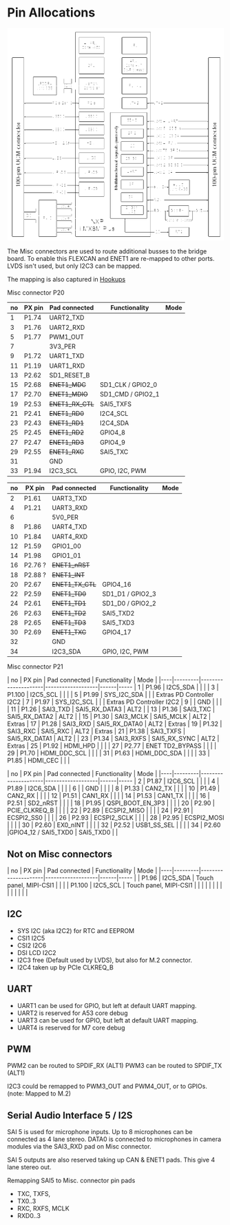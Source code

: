 # Pin Allocations

![UCM iMX8M SoM block diagram](./refs/Compulab/UCM-iMX8M-Plus-System-on-Module-block-diagram.png)

The Misc connectors are used to route additional busses to the bridge board.
To enable this FLEXCAN and ENET1 are re-mapped to other ports. LVDS isn't used, but only I2C3 can be mapped.

The mapping is also captured in [Hookups](./datasheets/i.MX8/ucm-imx8plus_p1_p2_hookups.pdf)


Misc connector P20

| no | PX pin  | Pad connected       | Functionality     | Mode
|----|---------|---------------------|-------------------|------
| 1  | P1.74   | UART2_TXD           |                   |
| 3  | P1.76   | UART2_RXD           |                   |
| 5  | P1.77   | PWM1_OUT            |                   |
| 7  |         | 3V3_PER             |                   |
| 9  | P1.72   | UART1_TXD           |                   |
| 11 | P1.19   | UART1_RXD           |                   |
| 13 | P2.62   | SD1_RESET_B         |                   |
| 15 | P2.68   | ~~ENET1_MDC~~       | SD1_CLK / GPIO2_0 |
| 17 | P2.70   | ~~ENET1_MDIO~~      | SD1_CMD / GPIO2_1 |
| 19 | P2.53   | ~~ENET1_RX_CTL~~    | SAI5_TXFS         |
| 21 | P2.41   | ~~ENET1_RD0~~       | I2C4_SCL          |
| 23 | P2.43   | ~~ENET1_RD1~~       | I2C4_SDA          |
| 25 | P2.45   | ~~ENET1_RD2~~       | GPIO4_8           |
| 27 | P2.47   | ~~ENET1_RD3~~       | GPIO4_9           |
| 29 | P2.55   | ~~ENET1_RXC~~       | SAI5_TXC          |
| 31 |         | GND                 |                   |
| 33 | P1.94   | I2C3_SCL            | GPIO, I2C, PWM    |

| no | PX pin  | Pad connected       | Functionality     | Mode
|----|---------|---------------------|-------------------|------
| 2  | P1.61   | UART3_TXD           |                   |
| 4  | P1.21   | UART3_RXD           |                   |
| 6  |         | 5V0_PER             |                   |
| 8  | P1.86   | UART4_TXD           |                   |
| 10 | P1.84   | UART4_RXD           |                   |
| 12 | P1.59   | GPIO1_00            |                   |
| 14 | P1.98   | GPIO1_01            |                   |
| 16 | P2.76 ? | ~~ENET1_nRST~~      |                   |
| 18 | P2.88 ? | ~~ENET1_INT~~       |                   |
| 20 | P2.67   | ~~ENET1_TX_CTL~~    | GPIO4_16          |
| 22 | P2.59   | ~~ENET1_TD0~~       | SD1_D1 / GPIO2_3  |
| 24 | P2.61   | ~~ENET1_TD1~~       | SD1_D0 / GPIO2_2  |
| 26 | P2.63   | ~~ENET1_TD2~~       | SAI5_TXD2         |
| 28 | P2.65   | ~~ENET1_TD3~~       | SAI5_TXD3         |
| 30 | P2.69   | ~~ENET1_TXC~~       | GPIO4_17          |
| 32 |         | GND                 |                   |
| 34 |         | I2C3_SDA            | GPIO, I2C, PWM    |



Misc connector P21

| no | PX pin  | Pad connected       | Functionality     | Mode |
|----|---------|---------------------|-------------------|------|-----
| 1  | P1.96   | I2C5_SDA            |                   |      | 
| 3  | P1.100  |  I2C5_SCL           |                   |      | 
| 5  | P1.99   |  SYS_I2C_SDA        |                   |      | Extras PD Controller I2C2
| 7  | P1.97   |  SYS_I2C_SCL        |                   |      | Extras PD Controller I2C2 
| 9  |         |  GND                |                   |      | 
| 11 | P1.26   |  SAI3_TXD           |  SAI5_RX_DATA3    | ALT2      | 
| 13 | P1.36   |  SAI3_TXC           |  SAI5_RX_DATA2    | ALT2      | 
| 15 | P1.30   |  SAI3_MCLK          |  SAI5_MCLK        | ALT2      | Extras 
| 17 | P1.28   |  SAI3_RXD           |  SAI5_RX_DATA0    | ALT2      | Extras 
| 19 | P1.32   |  SAI3_RXC           |  SAI5_RXC         | ALT2      | Extras
| 21 | P1.38   |  SAI3_TXFS          |  SAI5_RX_DATA1    | ALT2      | 
| 23 | P1.34   |  SAI3_RXFS          |  SAI5_RX_SYNC     | ALT2      | Extras 
| 25 | P1.92   |  HDMI_HPD           |                   |      | 
| 27 | P2.77   |  ENET TD2_BYPASS    |                   |      | 
| 29 | P1.70   |  HDMI_DDC_SCL       |                   |      | 
| 31 | P1.63   |  HDMI_DDC_SDA       |                   |      | 
| 33 | P1.85   |  HDMI_CEC           |                   |      | 

| no | PX pin  | Pad connected       | Functionality     | Mode |
|----|---------|---------------------|-------------------|------|-----
| 2  | P1.87   |   I2C6_SCL          |                   |      | 
| 4  | P1.89   |   I2C6_SDA          |                   |      | 
| 6  |         |   GND               |                   |      | 
| 8  | P1.33   |  CAN2_TX            |                   |      | 
| 10 | P1.49   |  CAN2_RX            |                   |      | 
| 12 | P1.51   |  CAN1_RX            |                   |      | 
| 14 | P1.53   |  CAN1_TX            |                   |      | 
| 16 | P2.51   |  SD2_nRST           |                   |      | 
| 18 | P1.95   |  QSPI_BOOT_EN_3P3   |                   |      | 
| 20 | P2.90   |  PCIE_CLKREQ_B      |                   |      | 
| 22 | P2.89   |  ECSPI2_MISO        |                   |      | 
| 24 | P2.91   |  ECSPI2_SS0         |                   |      | 
| 26 | P2.93   |  ECSPI2_SCLK        |                   |      | 
| 28 | P2.95   |  ECSPI2_MOSI        |                   |      | 
| 30 | P2.60   |  EX0_nINT     |                   |      | 
| 32 | P2.52   |  USB1_SS_SEL        |                   |      | 
| 34 | P2.60   |GPIO4_12 / SAI5_TXD0 | SAI5_TXD0        |      | 


## Not on Misc connectors

| no | PX pin  | Pad connected       | Functionality     | Mode |
|----|---------|---------------------|-------------------|------|-----
|    | P1.96   | I2C5_SDA            | Touch panel, MIPI-CSI1 |      |
|    | P1.100  | I2C5_SCL            | Touch panel, MIPI-CSI1 |      |
|    |         |                     |                   |      | 
|    |         |                     |                   |      | 



## I2C

- SYS I2C (aka I2C2) for RTC and EEPROM
- CSI1 I2C5
- CSI2 I2C6
- DSI LCD I2C2
- I2C3 free (Default used by LVDS), but also for M.2 connector.
- I2C4 taken up by PCIe CLKREQ_B


## UART

- UART1 can be used for GPIO, but left at default UART mapping.
- UART2 is reserved for A53 core debug
- UART3 can be used for GPIO, but left at default UART mapping.
- UART4 is reserved for M7 core debug


## PWM

PWM2 can be routed to SPDIF_RX (ALT1)
PWM3 can be routed to SPDIF_TX (ALT1)

I2C3 could be remapped to PWM3_OUT and PWM4_OUT, or to GPIOs. (note: Mapped to M.2)


## Serial Audio Interface 5 / I2S

SAI 5 is used for microphone inputs. Up to 8 microphones can be connected
as 4 lane stereo. DATA0 is connected to microphones in camera modules
via the SAI3_RXD pad on Misc connector.

SAI 5 outputs are also reserved taking up CAN & ENET1 pads. This give 4 lane stereo out.

Remapping SAI5 to Misc. connector  pin pads

- TXC, TXFS,
- TX0..3
- RXC, RXFS, MCLK
- RXD0..3

